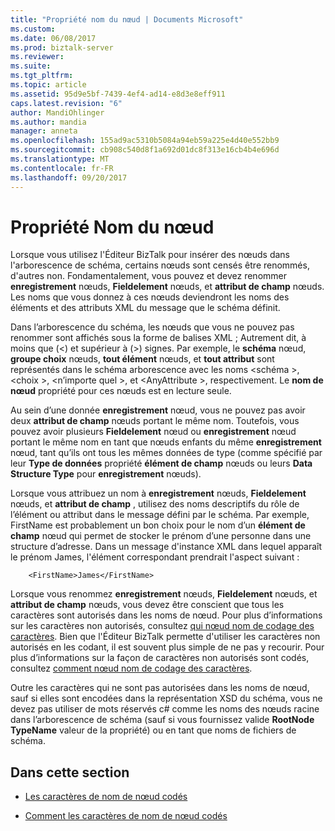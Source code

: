 ```yaml
---
title: "Propriété nom du nœud | Documents Microsoft"
ms.custom: 
ms.date: 06/08/2017
ms.prod: biztalk-server
ms.reviewer: 
ms.suite: 
ms.tgt_pltfrm: 
ms.topic: article
ms.assetid: 95d9e5bf-7439-4ef4-ad14-e8d3e8eff911
caps.latest.revision: "6"
author: MandiOhlinger
ms.author: mandia
manager: anneta
ms.openlocfilehash: 155ad9ac5310b5084a94eb59a225e4d40e552bb9
ms.sourcegitcommit: cb908c540d8f1a692d01dc8f313e16cb4b4e696d
ms.translationtype: MT
ms.contentlocale: fr-FR
ms.lasthandoff: 09/20/2017
---
```

# <a name="node-name-property"></a>Propriété Nom du nœud
Lorsque vous utilisez l'Éditeur BizTalk pour insérer des nœuds dans l'arborescence de schéma, certains nœuds sont censés être renommés, d'autres non. Fondamentalement, vous pouvez et devez renommer **enregistrement** nœuds, **Fieldelement** nœuds, et **attribut de champ** nœuds. Les noms que vous donnez à ces nœuds deviendront les noms des éléments et des attributs XML du message que le schéma définit.  
  
 Dans l’arborescence du schéma, les nœuds que vous ne pouvez pas renommer sont affichés sous la forme de balises XML ; Autrement dit, à moins que (\<) et supérieur à (>) signes. Par exemple, le **schéma** nœud, **groupe choix** nœuds, **tout élément** nœuds, et **tout attribut** sont représentés dans le schéma arborescence avec les noms \<schéma >, \<choix >, \<n’importe quel >, et \<AnyAttribute >, respectivement. Le **nom de nœud** propriété pour ces nœuds est en lecture seule.  
  
 Au sein d’une donnée **enregistrement** nœud, vous ne pouvez pas avoir deux **attribut de champ** nœuds portant le même nom. Toutefois, vous pouvez avoir plusieurs **Fieldelement** nœud ou **enregistrement** nœud portant le même nom en tant que nœuds enfants du même **enregistrement** nœud, tant qu’ils ont tous les mêmes données de type (comme spécifié par leur **Type de données** propriété **élément de champ** nœuds ou leurs **Data Structure Type** pour **enregistrement** nœuds).  
  
 Lorsque vous attribuez un nom à **enregistrement** nœuds, **Fieldelement** nœuds, et **attribut de champ** , utilisez des noms descriptifs du rôle de l’élément ou attribut dans le message défini par le schéma. Par exemple, FirstName est probablement un bon choix pour le nom d’un **élément de champ** nœud qui permet de stocker le prénom d’une personne dans une structure d’adresse. Dans un message d'instance XML dans lequel apparaît le prénom James, l'élément correspondant prendrait l'aspect suivant :  
  
```  
    <FirstName>James</FirstName>  
```  
  
 Lorsque vous renommez **enregistrement** nœuds, **Fieldelement** nœuds, et **attribut de champ** nœuds, vous devez être conscient que tous les caractères sont autorisés dans les noms de nœud. Pour plus d’informations sur les caractères non autorisés, consultez [qui nœud nom de codage des caractères](../core/which-node-name-characters-get-encoded.md). Bien que l'Éditeur BizTalk permette d'utiliser les caractères non autorisés en les codant, il est souvent plus simple de ne pas y recourir. Pour plus d’informations sur la façon de caractères non autorisés sont codés, consultez [comment nœud nom de codage des caractères](../core/how-node-name-characters-get-encoded.md).  
  
 Outre les caractères qui ne sont pas autorisées dans les noms de nœud, sauf si elles sont encodées dans la représentation XSD du schéma, vous ne devez pas utiliser de mots réservés c# comme les noms des nœuds racine dans l’arborescence de schéma (sauf si vous fournissez valide **RootNode TypeName** valeur de la propriété) ou en tant que noms de fichiers de schéma.  
  
## <a name="in-this-section"></a>Dans cette section  
  
-   [Les caractères de nom de nœud codés](../core/which-node-name-characters-get-encoded.md)  
  
-   [Comment les caractères de nom de nœud codés](../core/how-node-name-characters-get-encoded.md)